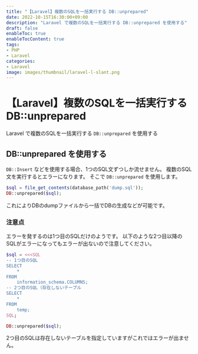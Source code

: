 ```yaml
---
title: "【Laravel】複数のSQLを一括実行する DB::unprepared"
date: 2022-10-15T16:30:00+09:00
description: "Laravel で複数のSQLを一括実行する DB::unprepared を使用する"
draft: false
enableToc: true
enableTocContent: true
tags: 
- PHP
- Laravel
categories: 
- Laravel
image: images/thumbnail/laravel-l-slant.png
---
```


# 【Laravel】複数のSQLを一括実行する DB::unprepared
Laravel で複数のSQLを一括実行する `DB::unprepared` を使用する

## DB::unprepared を使用する
`DB::Insert` などを使用する場合、1つのSQL文ずつしか流せません。
複数のSQL文を実行するとエラーになります。
そこで `DB::unprepared` を使用します。
```php
$sql = file_get_contents(database_path('dump.sql'));
DB::unprepared($sql);
```

これによりDBのdumpファイルから一括でDBの生成などが可能です。

### 注意点
エラーを発するのは1つ目のSQLだけのようです。
以下のような2つ目以降のSQLがエラーになってもエラーが出ないので注意してください。
```php
$sql = <<<SQL
-- 1つ目のSQL
SELECT
    * 
FROM
    information_schema.COLUMNS;
-- 2つ目のSQL（存在しないテーブル
SELECT
    * 
FROM
    temp;
SQL;

DB::unprepared($sql);
```

2つ目のSQLは存在しないテーブルを指定していますがこれではエラーが出ません。
